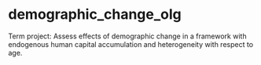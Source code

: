 # demographic_change_olg
Term project: Assess effects of demographic change in a framework with endogenous human capital accumulation and heterogeneity with respect to age.
